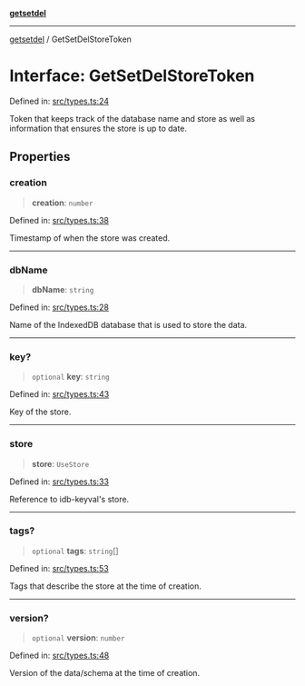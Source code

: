 [**getsetdel**](../README.md)

---

[getsetdel](../README.md) / GetSetDelStoreToken

# Interface: GetSetDelStoreToken

Defined in: [src/types.ts:24](https://github.com/ericvera/getsetdel/blob/main/src/types.ts#L24)

Token that keeps track of the database name and store as well as information
that ensures the store is up to date.

## Properties

### creation

> **creation**: `number`

Defined in: [src/types.ts:38](https://github.com/ericvera/getsetdel/blob/main/src/types.ts#L38)

Timestamp of when the store was created.

---

### dbName

> **dbName**: `string`

Defined in: [src/types.ts:28](https://github.com/ericvera/getsetdel/blob/main/src/types.ts#L28)

Name of the IndexedDB database that is used to store the data.

---

### key?

> `optional` **key**: `string`

Defined in: [src/types.ts:43](https://github.com/ericvera/getsetdel/blob/main/src/types.ts#L43)

Key of the store.

---

### store

> **store**: `UseStore`

Defined in: [src/types.ts:33](https://github.com/ericvera/getsetdel/blob/main/src/types.ts#L33)

Reference to idb-keyval's store.

---

### tags?

> `optional` **tags**: `string`[]

Defined in: [src/types.ts:53](https://github.com/ericvera/getsetdel/blob/main/src/types.ts#L53)

Tags that describe the store at the time of creation.

---

### version?

> `optional` **version**: `number`

Defined in: [src/types.ts:48](https://github.com/ericvera/getsetdel/blob/main/src/types.ts#L48)

Version of the data/schema at the time of creation.
